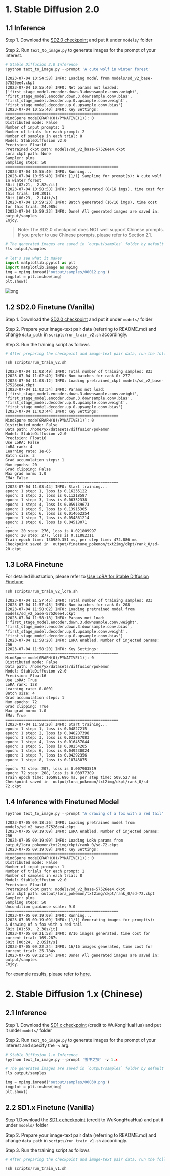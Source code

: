 # 1. Stable Diffusion 2.0

## 1.1 Inference

Step 1. Download the [SD2.0 checkpoint](https://download.mindspore.cn/toolkits/mindone/stable_diffusion/sd_v2_base-57526ee4.ckpt) and put it under `models/` folder

Step 2. Run `text_to_image.py` to generate images for the prompt of your interest.


```python
# Stable Diffusion 2.0 Inference
!python text_to_image.py --prompt 'A cute wolf in winter forest'
```

    [2023-07-04 10:54:58] INFO: Loading model from models/sd_v2_base-57526ee4.ckpt
    [2023-07-04 10:55:40] INFO: Net params not loaded: ['first_stage_model.encoder.down.3.downsample.conv.weight', 'first_stage_model.encoder.down.3.downsample.conv.bias', 'first_stage_model.decoder.up.0.upsample.conv.weight', 'first_stage_model.decoder.up.0.upsample.conv.bias']
    [2023-07-04 10:55:40] INFO: Key Settings:
    ==================================================
    MindSpore mode[GRAPH(0)/PYNATIVE(1)]: 0
    Distributed mode: False
    Number of input prompts: 1
    Number of trials for each prompt: 2
    Number of samples in each trial: 8
    Model: StableDiffusion v2.0
    Precision: Float16
    Pretrained ckpt path: models/sd_v2_base-57526ee4.ckpt
    Lora ckpt path: None
    Sampler: plms
    Sampling steps: 50
    ==================================================
    [2023-07-04 10:55:40] INFO: Running...
    [2023-07-04 10:55:40] INFO: [1/1] Sampling for prompt(s): A cute wolf in winter forest
    50it [02:21,  2.82s/it]
    [2023-07-04 10:58:58] INFO: Batch generated (8/16 imgs), time cost for this trial: 198.201s
    50it [00:23,  2.14it/s]
    [2023-07-04 10:59:23] INFO: Batch generated (16/16 imgs), time cost for this trial: 24.985s
    [2023-07-04 10:59:23] INFO: Done! All generated images are saved in: output/samples
    Enjoy.


> Note: The SD2.0 checkpoint does NOT well support Chinese prompts. If you prefer to use Chinese prompts, please refer to Section 2.1.


```python
# The generated images are saved in `output/samples` folder by default
!ls output/samples
```


```python
# let's see what it makes
import matplotlib.pyplot as plt
import matplotlib.image as mpimg
img = mpimg.imread('output/samples/00012.png')
imgplot = plt.imshow(img)
plt.show()
```


    
![png](output_4_0.png)
    


## 1.2 SD2.0 Finetune (Vanilla)

Step 1. Download the [SD2.0 checkpoint](https://download.mindspore.cn/toolkits/minddiffusion/stablediffusion/stablediffusionv2_512.ckpt) and put it under `models/` folder

Step 2. Prepare your image-text pair data (referring to README.md) and change `data_path` in `scripts/run_train_v2.sh` accordingly.

Step 3. Run the training script as follows


```python
# After preparing the checkpoint and image-text pair data, run the follow script to finetune SD2.0 on a single NPU

!sh scripts/run_train_v2.sh
```

    [2023-07-04 11:02:49] INFO: Total number of training samples: 833
    [2023-07-04 11:02:49] INFO: Num batches for rank 0: 277
    [2023-07-04 11:03:12] INFO: Loading pretrained_ckpt models/sd_v2_base-57526ee4.ckpt
    [2023-07-04 11:03:34] INFO: Params not load: ['first_stage_model.encoder.down.3.downsample.conv.weight', 'first_stage_model.encoder.down.3.downsample.conv.bias', 'first_stage_model.decoder.up.0.upsample.conv.weight', 'first_stage_model.decoder.up.0.upsample.conv.bias']
    [2023-07-04 11:03:44] INFO: Key Settings:
    ==================================================
    MindSpore mode[GRAPH(0)/PYNATIVE(1)]: 0
    Distributed mode: False
    Data path: /home/yx/datasets/diffusion/pokemon
    Model: StableDiffusion v2.0
    Precision: Float16
    Use LoRA: False
    LoRA rank: 4
    Learning rate: 1e-05
    Batch size: 3
    Grad accumulation steps: 1
    Num epochs: 20
    Grad clipping: False
    Max grad norm: 1.0
    EMA: False
    ==================================================
    [2023-07-04 11:03:44] INFO: Start training...
    epoch: 1 step: 1, loss is 0.16235122
    epoch: 1 step: 2, loss is 0.11218587
    epoch: 1 step: 3, loss is 0.06332338
    epoch: 1 step: 4, loss is 0.059139673
    epoch: 1 step: 5, loss is 0.13915305
    epoch: 1 step: 6, loss is 0.014662254
    epoch: 1 step: 7, loss is 0.054861214
    epoch: 1 step: 8, loss is 0.04518071
    ...
    epoch: 20 step: 276, loss is 0.021809997
    epoch: 20 step: 277, loss is 0.11882311
    Train epoch time: 130989.351 ms, per step time: 472.886 ms
    Checkpoint saved in  output/finetune_pokemon/txt2img/ckpt/rank_0/sd-20.ckpt


## 1.3 LoRA Finetune

For detailed illustration, please refer to [Use LoRA for Stable Diffusion Finetune](lora_finetune.md)

```python
!sh scripts/run_train_v2_lora.sh
```

    [2023-07-04 11:57:45] INFO: Total number of training samples: 833
    [2023-07-04 11:57:45] INFO: Num batches for rank 0: 208
    [2023-07-04 11:58:02] INFO: Loading pretrained model from models/sd_v2_base-57526ee4.ckpt
    [2023-07-04 11:58:18] INFO: Params not load: ['first_stage_model.encoder.down.3.downsample.conv.weight', 'first_stage_model.encoder.down.3.downsample.conv.bias', 'first_stage_model.decoder.up.0.upsample.conv.weight', 'first_stage_model.decoder.up.0.upsample.conv.bias']
    [2023-07-04 11:58:20] INFO: LoRA enabled. Number of injected params: 256
    [2023-07-04 11:58:20] INFO: Key Settings:
    ==================================================
    MindSpore mode[GRAPH(0)/PYNATIVE(1)]: 0
    Distributed mode: False
    Data path: /home/yx/datasets/diffusion/pokemon
    Model: StableDiffusion v2.0
    Precision: Float16
    Use LoRA: True
    LoRA rank: 128
    Learning rate: 0.0001
    Batch size: 4
    Grad accumulation steps: 1
    Num epochs: 72
    Grad clipping: True
    Max grad norm: 1.0
    EMA: True
    ==================================================
    [2023-07-04 11:58:20] INFO: Start training...
    epoch: 1 step: 1, loss is 0.04827215
    epoch: 1 step: 2, loss is 0.040287398
    epoch: 1 step: 3, loss is 0.033867083
    epoch: 1 step: 4, loss is 0.016457044
    epoch: 1 step: 5, loss is 0.08254205
    epoch: 1 step: 6, loss is 0.049230024
    epoch: 1 step: 7, loss is 0.04292356
    epoch: 1 step: 8, loss is 0.10743075
    ...
    epoch: 72 step: 207, loss is 0.007903519
    epoch: 72 step: 208, loss is 0.03977389
    Train epoch time: 105981.696 ms, per step time: 509.527 ms
    Checkpoint saved in  output/lora_pokemon/txt2img/ckpt/rank_0/sd-72.ckpt

## 1.4 Inference with Finetuned Model

```python
!python text_to_image.py --prompt "A drawing of a fox with a red tail" --use_lora True --lora_rank 128 --lora_ckpt_path output/lora_pokemon/txt2img/ckpt/rank_0/sd-72.ckpt
```

    [2023-07-05 09:18:36] INFO: Loading pretrained model from models/sd_v2_base-57526ee4.ckpt
    [2023-07-05 09:19:09] INFO: LoRA enabled. Number of injected params: 256
    [2023-07-05 09:19:09] INFO: Loading LoRA params from output/lora_pokemon/txt2img/ckpt/rank_0/sd-72.ckpt
    [2023-07-05 09:19:09] INFO: Key Settings:
    ==================================================
    MindSpore mode[GRAPH(0)/PYNATIVE(1)]: 0
    Distributed mode: False
    Number of input prompts: 1
    Number of trials for each prompt: 2
    Number of samples in each trial: 8
    Model: StableDiffusion v2.0
    Precision: Float16
    Pretrained ckpt path: models/sd_v2_base-57526ee4.ckpt
    Lora ckpt path: output/lora_pokemon/txt2img/ckpt/rank_0/sd-72.ckpt
    Sampler: plms
    Sampling steps: 50
    Uncondition guidance scale: 9.0
    ==================================================
    [2023-07-05 09:19:09] INFO: Running...
    [2023-07-05 09:19:09] INFO: [1/1] Generating images for prompt(s):
    A drawing of a fox with a red tail
    50it [01:59,  2.38s/it]
    [2023-07-05 09:21:58] INFO: 8/16 images generated, time cost for current trial: 169.287s
    50it [00:24,  2.05it/s]
    [2023-07-05 09:22:24] INFO: 16/16 images generated, time cost for current trial: 25.784s
    [2023-07-05 09:22:24] INFO: Done! All generated images are saved in: output/samples
    Enjoy.


For example results, please refer to [here](lora_finetune.md#inference).

# 2. Stable Diffusion 1.x (Chinese)

## 2.1 Inference

Step 1. Download the [SD1.x checkpoint](https://download.mindspore.cn/toolkits/minddiffusion/wukong-huahua/wukong-huahua-ms.ckpt) (credit to WuKongHuaHua) and put it under `models/` folder

Step 2. Run `text_to_image.py` to generate images for the prompt of your interest and specify the `-v` arg.



```python
# Stable Diffusion 1.x Inference 
!python text_to_image.py --prompt '雪中之狼' -v 1.x
```


```python
# The generated images are saved in `output/samples` folder by default
!ls output/samples
```


```python
img = mpimg.imread('output/samples/00030.png')
imgplot = plt.imshow(img)
plt.show()
```

## 2.2 SD1.x Finetune (Vanilla)

Step 1.Download the [SD1.x checkpoint](https://download.mindspore.cn/toolkits/minddiffusion/wukong-huahua/wukong-huahua-ms.ckpt) (credit to WuKongHuaHua) and put it under `models/` folder

Step 2. Prepare your image-text pair data (referring to README.md) and change `data_path` in `scripts/run_train_v1.sh` accordingly.

Step 3. Run the training script as follows


```python
# After preparing the checkpoint and image-text pair data, run the follow script to finetune SD2.0 on a single NPU

!sh scripts/run_train_v1.sh
```

